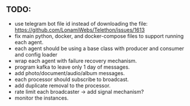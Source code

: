 ## TODO:
- use telegram bot file id instead of downloading the file: https://github.com/LonamiWebs/Telethon/issues/1613
- fix main python, docker, and docker-compose files to support running each agent.
- each agent should be using a base class with producer and consumer and config loader
- wrap each agent with failure recovery mechanism.
- program kafka to leave only 1 day of messages.
- add photo/document/audio/album messages.
- each processor should subscribe to broadcast.
- add duplicate removal to the processor.
- rate limit each broadcaster -> add signal mechanism?
- monitor the instances. 

<!-- ## To run:
docker compose up --build --abort-on-container-exit
Or (without kafka)
docker build -t yasharnews .
docker run yasharnews 
-->



